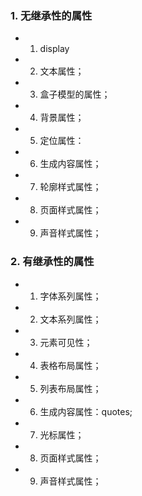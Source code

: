 ### 1. 无继承性的属性
- 1. display
- 2. 文本属性；
- 3. 盒子模型的属性；
- 4. 背景属性；
- 5. 定位属性：
- 6. 生成内容属性；
- 7. 轮廓样式属性；
- 8. 页面样式属性；
- 9. 声音样式属性；

### 2. 有继承性的属性
- 1. 字体系列属性；
- 2. 文本系列属性；
- 3. 元素可见性；
- 4. 表格布局属性；
- 5. 列表布局属性；
- 6. 生成内容属性：quotes;
- 7. 光标属性；
- 8. 页面样式属性；
- 9. 声音样式属性；